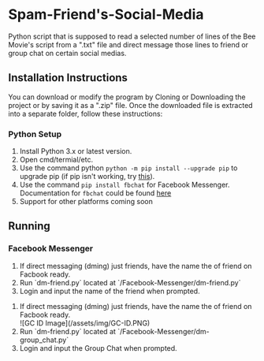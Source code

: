 # Spam-Friend's-Social-Media
Python script that is supposed to read a selected number of lines of the Bee Movie's script from a ".txt" file and direct message those lines to friend or group chat on certain social medias.

## Installation Instructions
You can download or modify the program by Cloning or Downloading the project or by saving it as a ".zip" file.
Once the downloaded file is extracted into a separate folder, follow these instructions:

### Python Setup
1. Install Python 3.x or latest version.
2. Open cmd/termial/etc.
3. Use the command python `python -m pip install --upgrade pip` to upgrade pip (if pip isn't working, try [this](https://stackoverflow.com/questions/23708898/pip-is-not-recognized-as-an-internal-or-external-command)).
4. Use the command `pip install fbchat` for Facebook Messenger. Documentation for `fbchat` could be found [here](https://fbchat.readthedocs.io)
5. Support for other platforms coming soon

## Running

### Facebook Messenger
<ol start="1">
  <li>If direct messaging (dming) just friends, have the name the of friend on Facbook ready.</li>
  <li>Run `dm-friend.py` located at `/Facebook-Messenger/dm-friend.py`</li>
  <li>Login and input the name of the friend when prompted.</li>
</ol>
<ol start="1">
  <li>If direct messaging (dming) just friends, have the name the of friend on Facbook ready.</li>
  ![GC ID Image](/assets/img/GC-ID.PNG)
  <li>Run `dm-friend.py` located at `/Facebook-Messenger/dm-group_chat.py`</li>
  <li>Login and input the Group Chat when prompted.</li>
</ol
